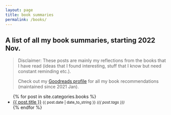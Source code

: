 ```yaml
---
layout: page
title: book summaries
permalink: /books/
---
```


## A list of all my book summaries, starting 2022 Nov. 

> Disclaimer: These posts are mainly my reflections from the books that I have read (ideas that I found interesting, stuff that I know but need constant reminding etc.). 
> 
> Check out my [Goodreads profile](https://www.goodreads.com/user/show/47835814-akshay-chugh) for all my book recommendations (maintained since 2021 Jan).


<ul>
  {% for post in site.categories.books %}
    <li>
    	<a href="{{ post.url }}">{{ post.title }}</a> <small>{{ post.date | date_to_string }}</small> <small> <i>({{ post.tags }})️</i></small>
    </li>
  {% endfor %}
</ul>
